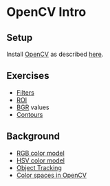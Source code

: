 # OpenCV Intro

## Setup
Install [OpenCV](http://opencv.org) as described 
[here](http://www.athenian-robotics.org/site/opencv/#installation).

## Exercises
* [Filters](https://github.com/athenian-programming/opencv-intro/blob/master/filters.py) 
* [ROI](https://github.com/athenian-programming/opencv-intro/blob/master/roi.py)
* [BGR](https://github.com/athenian-programming/opencv-intro/blob/master/color_picker.py) values 
* [Contours](https://github.com/athenian-programming/opencv-intro/blob/master/colot_tracker.py) 

## Background
* [RGB color model](https://en.wikipedia.org/wiki/RGB_color_model)
* [HSV color model](https://en.wikipedia.org/wiki/HSL_and_HSV)
* [Object Tracking](https://docs.opencv.org/4.0.1/df/d9d/tutorial_py_colorspaces.html)
* [Color spaces in OpenCV](https://www.learnopencv.com/color-spaces-in-opencv-cpp-python/)
